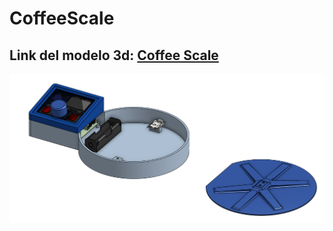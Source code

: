 # CoffeeScale

## Link del modelo 3d: [Coffee Scale](https://cad.onshape.com/documents/d358b07a945924bf26fd07b2/w/ca354c555462849854da787c/e/e62f95f824919a2ad912569b?renderMode=0&uiState=64f12ac63c84424b6eb8d1e3)

![Maqueta en 3d](https://github.com/MatiPardoE/CoffeeScale/blob/master/7.Maqueta3D/ScreenShot.png)




